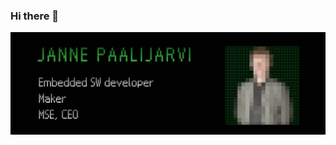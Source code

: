 ### Hi there 👋

<img src="https://raw.githubusercontent.com/usvi/usvi/master/Janne-Paalijarvi-Github-Masthead.gif" alt="Janne Paalijarvi, Embedded SW developer, Maker, MSE & CEO">
<!--
**usvi/usvi** is a ✨ _special_ ✨ repository because its `README.md` (this file) appears on your GitHub profile.

Here are some ideas to get you started:

- 🔭 I’m currently working on ...
- 🌱 I’m currently learning ...
- 👯 I’m looking to collaborate on ...
- 🤔 I’m looking for help with ...
- 💬 Ask me about ...
- 📫 How to reach me: ...
- 😄 Pronouns: ...
- ⚡ Fun fact: ...
-->
